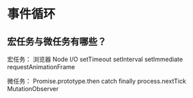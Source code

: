 
# 事件循环


## 宏任务与微任务有哪些？

宏任务：
浏览器
Node
I/O
setTimeout
setInterval
setImmediate
requestAnimationFrame

微任务：
Promise.prototype.then catch finally
process.nextTick
MutationObserver